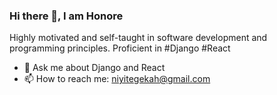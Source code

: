 ### Hi there 👋, I am Honore

Highly motivated and self-taught in software development and programming principles. Proficient in #Django #React

- 💬 Ask me about Django and React
- 📫 How to reach me: niyitegekah@gmail.com
